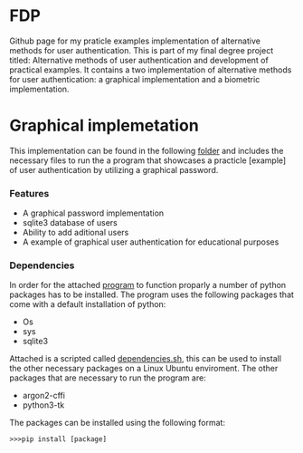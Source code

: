 # FDP
Github page for my praticle examples implementation of alternative methods for user authentication. This is part of my final degree project titled: Alternative methods of user authentication and development of practical examples. It contains a two implementation of alternative methods for user authentication: a graphical implementation and a biometric implementation.

# Graphical implemetation

This implementation can be found in the following [folder](https://github.com/Gustav-Magnussen/FDP/tree/main/graphical) and includes the necessary files to run the a program that showcases a practicle [example] of user authentication by utilizing a graphical password.

### Features

* A graphical password implementation
* sqlite3 database of users
* Ability to add aditional users
* A example of graphical user authentication for educational purposes

### Dependencies

In order for the attached [program](https://raw.githubusercontent.com/Gustav-Magnussen/FDP/main/graphical/graphicalPassword_3.py) to function proparly a number of python packages has to be installed. The program uses the following packages that come with a default installation of python:

* Os
* sys
* sqlite3

Attached is a scripted called [dependencies.sh](https://raw.githubusercontent.com/Gustav-Magnussen/FDP/main/dependencies.sh), this can be used to install the other necessary packages on a Linux Ubuntu enviroment. The other packages that are necessary to run the program are:

* argon2-cffi
* python3-tk

The packages can be installed using the following format:

```
>>>pip install [package]
```

